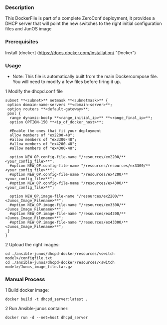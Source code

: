 ### Description
This DockerFile is part of a complete ZeroConf deployment, it provides a DHCP server that will point the new switches to the right initial configuration files and JunOS image

### Prerequisites
Install [docker] (https://docs.docker.com/installation/ "Docker")


### Usage

* Note: This file is automatically built from the main Dockercompose file. You will need to modify a few files before firing it up.

1 Modify the dhcpd.conf file
```
subnet **<subnet>** netmask **<subnetmask>** {
 option domain-name-servers **<domain-server>**;
 option routers **<default-gateway>**;
 pool {
  range dynamic-bootp **<range_initial_ip>** **<range_final_ip>**;
  option OPTION-150 **<ip_of_docker_host>**;

  #Enable the ones that fit your deployment
  allow members of "ex2200-48";
  #allow members of "ex3300-48";
  #allow members of "ex4200-48";
  #allow members of "ex4300-48";

  option NEW_OP.config-file-name "/resources/ex2200/**<your_config_file>**";
  #option NEW_OP.config-file-name "/resources/resources/ex3300/**<your_config_file>**";
  #option NEW_OP.config-file-name "/resources/ex4200/**<your_config_file>**";
  #option NEW_OP.config-file-name "/resources/ex4300/**<your_config_file>**";

  option NEW_OP.image-file-name "/resources/ex2200/**<Junos_Image_Filename>**";
  #option NEW_OP.image-file-name "/resources/ex3300/**<Junos_Image_Filename>**";
  #option NEW_OP.image-file-name "/resources/ex4200/**<Junos_Image_Filename>**";
  #option NEW_OP.image-file-name "/resources/ex43300/**<Junos_Image_Filename>**";
 }
}

```
2 Upload the right images:
```
cd ./ansible-junos/dhcpd-docker/resources/<switch model>/configfile.txt
cd ./ansible-junos/dhcpd-docker/resources/<switch model>/Junos_image_file.tar.gz

```

### Manual Process

1 Build docker image:
```
docker build -t dhcpd_server:latest .
```
2 Run Ansible-junos container:
```
docker run -d --net=host dhcpd_server
```

